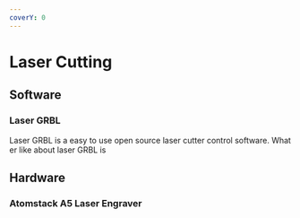 ```yaml
---
coverY: 0
---
```


# Laser Cutting

## Software

### Laser GRBL

Laser GRBL is a easy to use open source laser cutter control software. What er like about laser GRBL is&#x20;

## Hardware

### Atomstack A5 Laser Engraver

